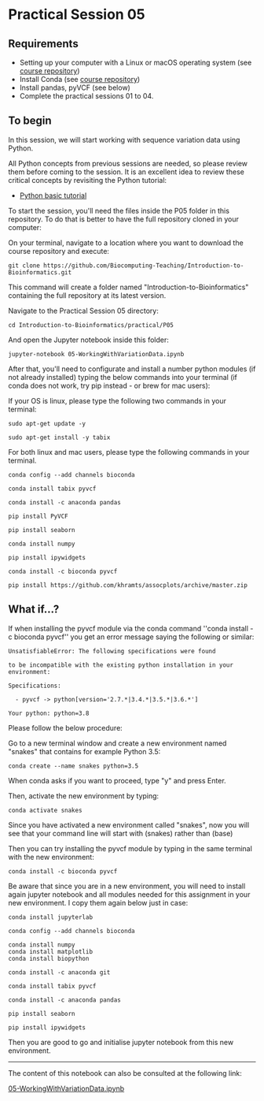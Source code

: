 # Practical Session 05

## Requirements

* Setting up your computer with a Linux or macOS operating system (see [course repository](https://github.com/Biocomputing-Teaching/Introduction-to-Bioinformatics))
* Install Conda (see [course repository](https://github.com/Biocomputing-Teaching/Introduction-to-Bioinformatics))
* Install pandas, pyVCF (see below)
* Complete the practical sessions 01 to 04.

## To begin

In this session, we will start working with sequence variation data using Python.

All Python concepts from previous sessions are needed, so please review them before coming to the session. It is an excellent idea to review these critical concepts by revisiting the Python tutorial:

- [Python basic tutorial](https://www.tutorialspoint.com/python/index.htm)

To start the session, you'll need the files inside the P05 folder in this repository. To do that is better to have the full repository cloned in your computer:

On your terminal, navigate to a location where you want to download the course repository and execute:

```
git clone https://github.com/Biocomputing-Teaching/Introduction-to-Bioinformatics.git
```
This command will create a folder named "Introduction-to-Bioinformatics" containing the full repository at its latest version.

Navigate to the Practical Session 05 directory:

```
cd Introduction-to-Bioinformatics/practical/P05
```

And open the Jupyter notebook inside this folder:

```
jupyter-notebook 05-WorkingWithVariationData.ipynb
```

After that, you'll need to configurate and install a number python modules (if not already installed) typing the below commands into your terminal (if conda does not work, try pip instead - or brew for mac users):

If your OS is linux, please type the following two commands in your terminal:

```
sudo apt-get update -y
```

```
sudo apt-get install -y tabix
```

For both linux and mac users, please type the following commands in your terminal.

```
conda config --add channels bioconda
```

```
conda install tabix pyvcf
```

```
conda install -c anaconda pandas
```

```
pip install PyVCF
```

```
pip install seaborn
```

```
conda install numpy
```

```
pip install ipywidgets
```

```
conda install -c bioconda pyvcf
```


```
pip install https://github.com/khramts/assocplots/archive/master.zip
```

## What if...?

If when installing the pyvcf module via the conda command ''conda install -c bioconda pyvcf'' you get an error message saying the following or similar:

```
UnsatisfiableError: The following specifications were found

to be incompatible with the existing python installation in your environment:

Specifications:

  - pyvcf -> python[version='2.7.*|3.4.*|3.5.*|3.6.*']

Your python: python=3.8

```

Please follow the below procedure:

Go to a new terminal window and create a new environment named "snakes" that contains for example Python 3.5:

```
conda create --name snakes python=3.5
```

When conda asks if you want to proceed, type "y" and press Enter.

Then, activate the new environment by typing:

```
conda activate snakes
```

Since you have activated a new environment called "snakes", now you will see that your command line will start with (snakes) rather than (base) 

Then you can try installing the pyvcf module by typing in the same terminal with the new environment:

```
conda install -c bioconda pyvcf
```

Be aware that since you are in a new environment, you will need to install again jupyter notebook and all modules needed for this assignment in your new environment. I copy them again below just in case:

```
conda install jupyterlab
```

```
conda config --add channels bioconda
```

```
conda install numpy
conda install matplotlib
conda install biopython
```

```
conda install -c anaconda git
```

```
conda install tabix pyvcf
```

```
conda install -c anaconda pandas
```

```
pip install seaborn
```

```
pip install ipywidgets
```

Then you are good to go and initialise jupyter notebook from this new environment.

*****************

The content of this notebook can also be consulted at the following link:

[05-WorkingWithVariationData.ipynb](https://github.com/Biocomputing-Teaching/Introduction-to-Bioinformatics/blob/main/practical/P05/05-WorkingWithVariationData.ipynb)

